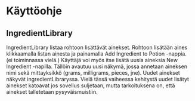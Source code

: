 # Käyttöohje

## IngredientLibrary
IngredientLibrary listaa rohtoon lisättävät ainekset. Rohtoon lisätään aines klikkaamalla listan ainesta ja painamalla Add Ingredient to Potion -nappia. (ei toiminnassa vielä.)
Käyttäjä voi myös itse lisätä uusia aineksia New Ingredient -napilla. Tällöin avautuu uusi näkymä, jossa annetaan aineksen nimi sekä mittayksikkö (grams, milligrams, pieces, jne). Uudet ainekset näkyvät ingredientLibraryssa. Vielä tässä vaiheessa kehitystä uudet lisätyt ainekset katoavat jos sovellus suljetaan, mutta tarkoituksena on, että ainekset talletetaan pysyväismuistiin.
